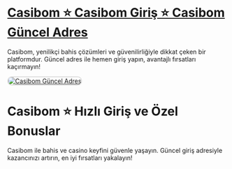 # <a href="https://cutt.ly/Je07CnaE">Casibom ⭐ Casibom Giriş ⭐ Casibom Güncel Adres</a>
Casibom, yenilikçi bahis çözümleri ve güvenilirliğiyle dikkat çeken bir platformdur. Güncel adres ile hemen giriş yapın, avantajlı fırsatları kaçırmayın!

<a href="https://cutt.ly/Je07CnaE" title="Casibom Güncel Adres">
    <img src="https://i.ibb.co/jyk9ZN1/casibomgiris-1-300x136.png" alt="Casibom Güncel Adres" style="max-width: 100%; border: 2px solid #ddd; border-radius: 10px;">
</a>

# Casibom ⭐ Hızlı Giriş ve Özel Bonuslar
Casibom ile bahis ve casino keyfini güvenle yaşayın. Güncel giriş adresiyle kazancınızı artırın, en iyi fırsatları yakalayın!
